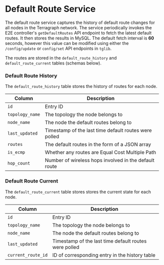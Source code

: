# Default Route Service

The default route service captures the history of default route changes for all
nodes in the Terragraph network. The service periodically invokes the E2E
controller's `getDefaultRoutes` API endpoint to fetch the latest default routes.
It then stores the results in MySQL. The default fetch interval is **60**
seconds, however this value can be modified using either the `/config/update` or
`config/set` API endpoints in `tglib`.

The routes are stored in the `default_route_history` and `default_route_current`
tables (schemas below).

### Default Route History
The `default_route_history` table stores the history of routes for each node.

| Column          | Description                                           |
|-----------------|-------------------------------------------------------|
| `id`            | Entry ID                                              |
| `topology_name` | The topology the node belongs to                      |
| `node_name`     | The node the default routes belong to                 |
| `last_updated`  | Timestamp of the last time default routes were polled |
| `routes`        | The default routes in the form of a JSON array        |
| `is_ecmp`       | Whether any routes are Equal Cost Multiple Path       |
| `hop_count`     | Number of wireless hops involved in the default route |


### Default Route Current
The `default_route_current` table stores stores the current state for each node.

| Column             | Description                                            |
|--------------------|--------------------------------------------------------|
| `id`               | Entry ID                                               |
| `topology_name`    | The topology the node belongs to                       |
| `node_name`        | The node the default routes belong to                  |
| `last_updated`     | Timestamp of the last time default routes were polled  |
| `current_route_id` | ID of corresponding entry in the history table         |
